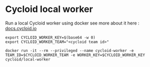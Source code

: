 # Cycloid local worker

Run a local Cycloid worker using docker see more about it here : [docs.cycloid.io](https://docs.cycloid.io/cycloid-worker-deployment.html)

```
export CYCLOID_WORKER_KEY=$(base64 -w 0)
export CYCLOID_WORKER_TEAM="<cycloid team id>"

docker run -it --rm --privileged --name cycloid-worker -e TEAM_ID=$CYCLOID_WORKER_TEAM -e WORKER_KEY=$CYCLOID_WORKER_KEY cycloid/local-worker
```
